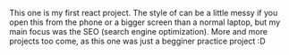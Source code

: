 This one is my first react project. 
The style of can be a little messy if you open this from the phone or a bigger screen than a normal laptop, but my main focus was the SEO (search engine optimization).
More and more projects too come, as this one was just a begginer practice project :D
